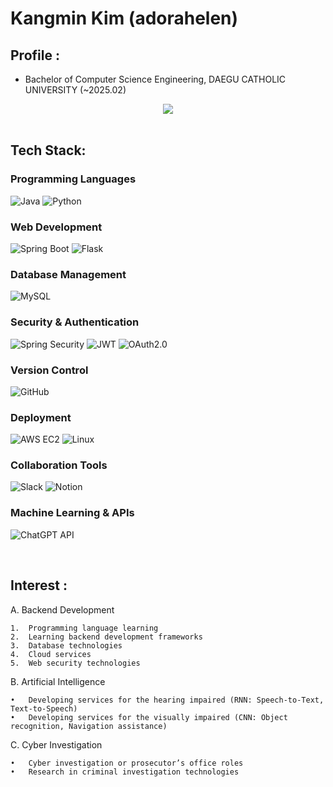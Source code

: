 

# Kangmin Kim (adorahelen)

## Profile : 
- Bachelor of Computer Science Engineering,
  DAEGU CATHOLIC UNIVERSITY (~2025.02)



<div align="center">
  <a href="mailto:adorahelenmin@gmail.com"><img src="https://img.shields.io/badge/Gmail-EA4335?style=for-the-badge&logo=Gmail&logoColor=white" /></a>
</div>
</br>
  


## Tech Stack:

### Programming Languages
![Java](https://img.shields.io/badge/Java-007396?style=for-the-badge&logo=java&logoColor=white)
![Python](https://img.shields.io/badge/Python-3776AB?style=for-the-badge&logo=python&logoColor=white)

### Web Development
![Spring Boot](https://img.shields.io/badge/Spring%20Boot-6DB33F?style=for-the-badge&logo=spring-boot&logoColor=white)
![Flask](https://img.shields.io/badge/Flask-000000?style=for-the-badge&logo=flask&logoColor=white)

### Database Management
![MySQL](https://img.shields.io/badge/MySQL-4479A1?style=for-the-badge&logo=mysql&logoColor=white)

### Security & Authentication
![Spring Security](https://img.shields.io/badge/Spring%20Security-6DB33F?style=for-the-badge&logo=spring-security&logoColor=white)
![JWT](https://img.shields.io/badge/JWT-000000?style=for-the-badge&logo=json-web-tokens&logoColor=white)
![OAuth2.0](https://img.shields.io/badge/OAuth2.0-4285F4?style=for-the-badge&logo=google&logoColor=white)

### Version Control
![GitHub](https://img.shields.io/badge/GitHub-181717?style=for-the-badge&logo=github&logoColor=white)

### Deployment
![AWS EC2](https://img.shields.io/badge/AWS%20EC2-232F3E?style=for-the-badge&logo=amazon-aws&logoColor=white)
![Linux](https://img.shields.io/badge/Linux-0078D6?style=for-the-badge&logo=linux&logoColor=white)

### Collaboration Tools
![Slack](https://img.shields.io/badge/Slack-4A154B?style=for-the-badge&logo=slack&logoColor=white)
![Notion](https://img.shields.io/badge/Notion-000000?style=for-the-badge&logo=notion&logoColor=white)

### Machine Learning & APIs
![ChatGPT API](https://img.shields.io/badge/ChatGPT%20API-00C300?style=for-the-badge&logo=openai&logoColor=white)

</div>
</br>


## Interest :

A. Backend Development

	1.	Programming language learning
	2.	Learning backend development frameworks
	3.	Database technologies
	4.	Cloud services
	5.	Web security technologies
 

B. Artificial Intelligence

	•	Developing services for the hearing impaired (RNN: Speech-to-Text, Text-to-Speech)
	•	Developing services for the visually impaired (CNN: Object recognition, Navigation assistance)


C. Cyber Investigation

	•	Cyber investigation or prosecutor’s office roles
	•	Research in criminal investigation technologies


</div>
</br>


